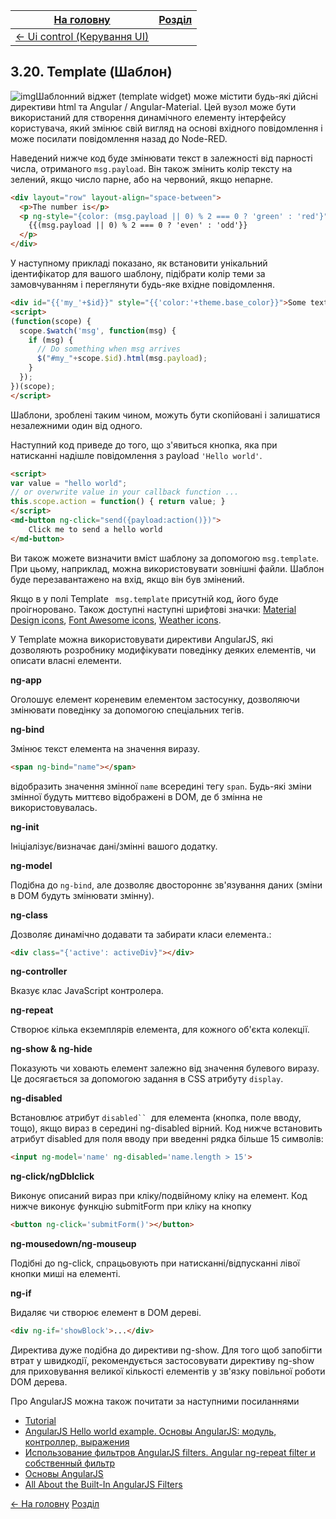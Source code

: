 | [На головну](../)                             | [Розділ](README.md) |
| --------------------------------------------- | ------------------- |
| [<- Ui control (Керування UI)](Ui_control.md) |                     |

## 3.20. Template (Шаблон)

![img](media/template.png)Шаблонний віджет (template widget) може містити будь-які дійсні директиви html та Angular / Angular-Material. Цей вузол може бути використаний для створення динамічного елементу інтерфейсу користувача, який змінює свій вигляд на основі вхідного повідомлення і може посилати повідомлення назад до Node-RED. 

Наведений нижче код буде змінювати текст в залежності від парності числа, отриманого `msg.payload`. Він також змінить колір тексту на зелений, якщо число парне, або на червоний, якщо непарне.

```html
<div layout="row" layout-align="space-between">
  <p>The number is</p>
  <p ng-style="{color: (msg.payload || 0) % 2 === 0 ? 'green' : 'red'}">
    {{(msg.payload || 0) % 2 === 0 ? 'even' : 'odd'}}
  </p>
</div>
```

У наступному прикладі показано, як встановити унікальний ідентифікатор для вашого шаблону, підібрати колір теми за замовчуванням і переглянути будь-яке вхідне повідомлення.

```html
<div id="{{'my_'+$id}}" style="{{'color:'+theme.base_color}}">Some text</div>
<script>
(function(scope) {
  scope.$watch('msg', function(msg) {
    if (msg) {
      // Do something when msg arrives
      $("#my_"+scope.$id).html(msg.payload);
    }
  });
})(scope);
</script>
```

Шаблони, зроблені таким чином, можуть бути скопійовані і залишатися незалежними один від одного. 

Наступний код приведе до того, що з'явиться кнопка, яка при натисканні надішле повідомлення з payload `'Hello world'`.

```html
<script>
var value = "hello world";
// or overwrite value in your callback function ...
this.scope.action = function() { return value; }
</script>
<md-button ng-click="send({payload:action()})">
    Click me to send a hello world
</md-button>
```

Ви також можете визначити вміст шаблону за допомогою `msg.template`. При цьому, наприклад, можна використовувати зовнішні файли. Шаблон буде перезавантажено на вхід, якщо він був змінений.

Якщо в у полі Template ` msg.template` присутній код, його буде проігноровано. Також доступні наступні шрифтові значки: [Material Design icons](https://design.google.com/icons/), [Font Awesome icons](https://fontawesome.com/v4.7.0/icons/), [Weather icons](https://github.com/Paul-Reed/weather-icons-lite/blob/master/css/weather-icons-lite.css).

У Template можна використовувати директиви AngularJS, які дозволяють розробнику модифікувати поведінку деяких елементів, чи описати власні елементи. 

**ng-app**

Оголошує елемент кореневим елементом застосунку, дозволяючи змінювати поведінку за допомогою спеціальних тегів.



**ng-bind**

Змінює текст елемента на значення виразу.

```html
<span ng-bind="name"></span> 
```

відобразить значення змінної `name` всередині тегу `span`. Будь-які зміни змінної будуть миттєво відображені в DOM, де б змінна не використовувалась.

**ng-init**

Ініціалізує/визначає дані/змінні вашого додатку. 

**ng-model**

Подібна до `ng-bind`, але дозволяє двостороннє зв'язування даних (зміни в DOM будуть змінювати змінну).

**ng-class**

Дозволяє динамічно додавати та забирати класи елемента.: 

```html
<div class="{'active': activeDiv}"></div>
```

**ng-controller**

Вказує клас JavaScript контролера.

**ng-repeat**

Створює кілька екземплярів елемента, для кожного об'єкта колекції.

**ng-show & ng-hide**

Показують чи ховають елемент залежно від значення булевого виразу. Це досягається за допомогою задання в CSS атрибуту `display`.

**ng-disabled** 

Встановлює атрибут `disabled`` `для елемента (кнопка, поле вводу, тощо), якщо вираз в середині ng-disabled вірний. Код нижче встановить атрибут disabled для поля вводу при введенні рядка більше 15 символів:

```html
<input ng-model='name' ng-disabled='name.length > 15'> 
```

**ng-click/ngDblclick** 

Виконує описаний вираз при кліку/подвійному кліку на елемент. Код нижче виконує функцію submitForm при кліку на кнопку

```html
<button ng-click='submitForm()'></button> 
```

**ng-mousedown/ng-mouseup** 

Подібні до ng-click, спрацьовують при натисканні/відпусканні лівої кнопки миші на елементі. 

**ng-if** 

Видаляє чи створює елемент в DOM дереві. 

```html
<div ng-if='showBlock'>...</div> 
```

Директива дуже подібна до директиви ng-show. Для того щоб запобігти втрат у швидкодії, рекомендується застосовувати директиву ng-show для приховування великої кількості елементів у зв'язку повільної роботи DOM дерева. 

Про AngularJS можна також почитати за наступними посиланнями 

- [Tutorial](https://docs.angularjs.org/tutorial) 
- [AngularJS Hello world example. Основы AngularJS: модуль, контроллер, выражения](http://javastudy.ru/angularjs/angularjs-hello-world-example/) 
- [Использование фильтров AngularJS filters. Angular ng-repeat filter и собственный фильтр](http://javastudy.ru/angularjs/angularjs-filters/)
- [Основы AngularJS ](https://metanit.com/web/angular/2.4.php)
- [All About the Built-In AngularJS Filters](https://scotch.io/tutorials/all-about-the-built-in-angularjs-filters)

[<- На головну](../)  [Розділ](README.md)

